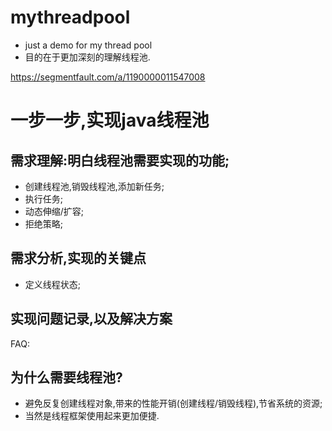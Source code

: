 # mythreadpool
* just a demo for my thread pool
* 目的在于更加深刻的理解线程池.


https://segmentfault.com/a/1190000011547008

# 一步一步,实现java线程池
## 需求理解:明白线程池需要实现的功能;
* 创建线程池,销毁线程池,添加新任务;
* 执行任务;
* 动态伸缩/扩容;
* 拒绝策略;

##  需求分析,实现的关键点
* 定义线程状态;

##  实现问题记录,以及解决方案

FAQ:
## 为什么需要线程池?
* 避免反复创建线程对象,带来的性能开销(创建线程/销毁线程),节省系统的资源;
* 当然是线程框架使用起来更加便捷.



